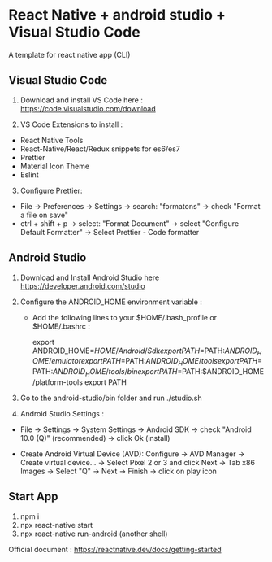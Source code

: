 # React Native + android studio + Visual Studio Code

A template for react native app (CLI)

## Visual Studio Code

1. Download and install VS Code here : https://code.visualstudio.com/download

2. VS Code Extensions to install :

- React Native Tools
- React-Native/React/Redux snippets for es6/es7
- Prettier
- Material Icon Theme
- Eslint

3. Configure Prettier:

- File -> Preferences -> Settings -> search: "formatons" -> check "Format a file on save"
- ctrl + shift + p -> select: "Format Document" -> select "Configure Default Formatter" -> Select Prettier - Code formatter

## Android Studio

1. Download and Install Android Studio here https://developer.android.com/studio

2. Configure the ANDROID_HOME environment variable :

   - Add the following lines to your $HOME/.bash_profile or $HOME/.bashrc :

     export ANDROID_HOME=$HOME/Android/Sdk
     export PATH=$PATH:$ANDROID_HOME/emulator
     export PATH=$PATH:$ANDROID_HOME/tools
     export PATH=$PATH:$ANDROID_HOME/tools/bin
     export PATH=$PATH:$ANDROID_HOME/platform-tools
     export PATH

3. Go to the android-studio/bin folder and run ./studio.sh

4. Android Studio Settings :

- File -> Settings -> System Settings -> Android SDK -> check "Android 10.0 (Q)" (recommended) -> click Ok (install)

- Create Android Virtual Device (AVD): Configure -> AVD Manager -> Create virtual device... -> Select Pixel 2 or 3 and click Next ->
  Tab x86 Images -> Select "Q" -> Next -> Finish -> click on play icon

## Start App

1. npm i
2. npx react-native start
3. npx react-native run-android (another shell)

Official document : https://reactnative.dev/docs/getting-started
